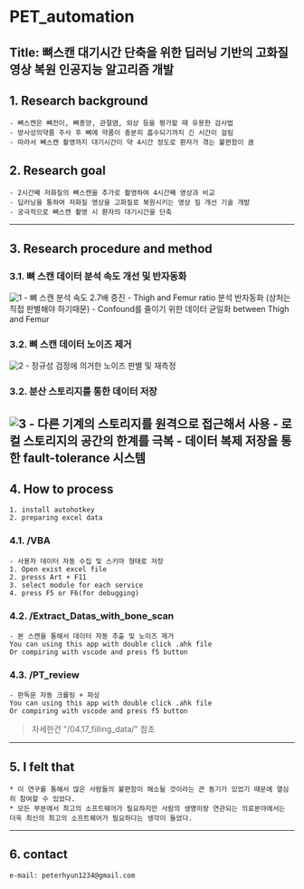 # PET_automation
Title: 뼈스캔 대기시간 단축을 위한 딥러닝 기반의 고화질 영상 복원 인공지능 알고리즘 개발
------------------------------------
## 1. Research background
    - 뼈스캔은 뼈전이, 뼈종양, 관절염, 외상 등을 평가할 때 유용한 검사법
    - 방사성의약품 주사 후 뼈에 약품이 충분히 흡수되기까지 긴 시간이 걸림
    - 따라서 뼈스캔 촬영까지 대기시간이 약 4시간 정도로 환자가 겪는 불편함이 큼 

## 2. Research goal
    - 2시간째 저화질의 뼈스캔을 추가로 촬영하여 4시간째 영상과 비교
    - 딥러닝을 통하여 저화질 영상을 고화질로 복원시키는 영상 질 개선 기술 개발 
    - 궁극적으로 뼈스캔 촬영 시 환자의 대기시간을 단축
---------------------------------------- 


## 3. Research procedure and method
### 3.1. 뼈 스캔 데이터 분석 속도 개선 및 반자동화
![1](https://user-images.githubusercontent.com/46476398/92076748-003da880-edf6-11ea-9a6f-7164499889c7.JPG)
    - 뼈 스캔 분석 속도 2.7배 증진
    - Thigh and Femur ratio 분석 반자동화 (상처는 직접 판별해야 하기때문)
    - Confound를 줄이기 위한 데이터 균일화 between Thigh and Femur

### 3.2. 뼈 스캔 데이터 노이즈 제거
![2](https://user-images.githubusercontent.com/46476398/92076747-ffa51200-edf5-11ea-87f7-7023e5bf47aa.JPG)
    - 정규성 검정에 의거한 노이즈 판별 및 재측정 

### 3.2. 분산 스토리지를 통한 데이터 저장
![3](https://user-images.githubusercontent.com/46476398/92076743-fe73e500-edf5-11ea-8f31-77fb40a623d5.JPG)
    - 다른 기계의 스토리지를 원격으로 접근해서 사용
    - 로컬 스토리지의 공간의 한계를 극복
    - 데이터 복제 저장을 통한 fault-tolerance 시스템
----------------------------------------    
## 4. How to process
    1. install autohotkey
    2. preparing excel data
    
### 4.1. /VBA
    - 사용자 데이터 자동 수집 및 스키마 형태로 저장
    1. Open exist excel file
    2. presss Art + F11
    3. select module for each service
    4. press F5 or F6(for debugging)
    
### 4.2. /Extract_Datas_with_bone_scan
    - 본 스캔을 통해서 데이터 자동 추출 및 노이즈 제거
    You can using this app with double click .ahk file
    Or compiring with vscode and press f5 button
    
### 4.3. /PT_review
    - 판독문 자동 크롤링 + 파싱
    You can using this app with double click .ahk file
    Or compiring with vscode and press f5 button

> 자세한건 "/04.17_filling_data/" 참조
----------------------------------------
## 5. I felt that
    * 이 연구를 통해서 많은 사람들의 불편함이 해소될 것이라는 큰 동기가 있었기 때문에 열심히 참여할 수 있었다.
    * 모든 부분에서 최고의 소프트웨어가 필요하지만 사람의 생명이랑 연관되는 의료분야에서는 더욱 최신의 최고의 소프트웨어가 필요하다는 생각이 들었다.

----------------------------------------
## 6. contact
    e-mail: peterhyun1234@gmail.com

